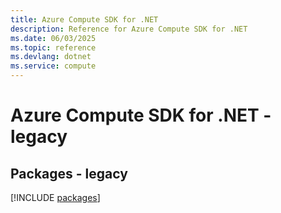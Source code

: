 ```yaml
---
title: Azure Compute SDK for .NET
description: Reference for Azure Compute SDK for .NET
ms.date: 06/03/2025
ms.topic: reference
ms.devlang: dotnet
ms.service: compute
---
```

# Azure Compute SDK for .NET - legacy
## Packages - legacy
[!INCLUDE [packages](compute-index.md)]